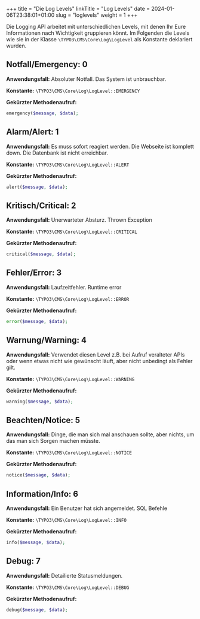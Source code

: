 +++
title = "Die Log Levels"
linkTitle = "Log Levels"
date = 2024-01-06T23:38:01+01:00
slug = "loglevels"
weight = 1
+++

Die Logging API arbeitet mit unterschiedlichen Levels, mit denen Ihr Eure Informationen
nach Wichtigkeit gruppieren könnt. Im Folgenden die Levels wie sie in der Klasse
`\TYPO3\CMS\Core\Log\LogLevel` als Konstante deklariert wurden.

## Notfall/Emergency: 0

**Anwendungsfall:** Absoluter Notfall. Das System ist unbrauchbar.

**Konstante:** `\TYPO3\CMS\Core\Log\LogLevel::EMERGENCY`

**Gekürzter Methodenaufruf:** 

```php
emergency($message, $data);
```

## Alarm/Alert: 1

**Anwendungsfall:** Es muss sofort reagiert werden. Die Webseite ist komplett down. Die Datenbank ist nicht erreichbar.

**Konstante:** `\TYPO3\CMS\Core\Log\LogLevel::ALERT`

**Gekürzter Methodenaufruf:**

```php
alert($message, $data);
```

## Kritisch/Critical: 2

**Anwendungsfall:** Unerwarteter Absturz. Thrown Exception

**Konstante:** `\TYPO3\CMS\Core\Log\LogLevel::CRITICAL`

**Gekürzter Methodenaufruf:**

```php
critical($message, $data);
```

## Fehler/Error: 3

**Anwendungsfall:** Laufzeitfehler. Runtime error

**Konstante:** `\TYPO3\CMS\Core\Log\LogLevel::ERROR`

**Gekürzter Methodenaufruf:**

```php
error($message, $data);
```

## Warnung/Warning: 4

**Anwendungsfall:** Verwendet diesen Level z.B. bei Aufruf veralteter APIs oder wenn etwas nicht wie gewünscht läuft, aber nicht unbedingt als Fehler gilt.

**Konstante:** `\TYPO3\CMS\Core\Log\LogLevel::WARNING`

**Gekürzter Methodenaufruf:**

```php
warning($message, $data);
```

## Beachten/Notice: 5

**Anwendungsfall:** Dinge, die man sich mal anschauen sollte, aber nichts, um das man sich Sorgen machen müsste.

**Konstante:** `\TYPO3\CMS\Core\Log\LogLevel::NOTICE`

**Gekürzter Methodenaufruf:**

```php
notice($message, $data);
```

## Information/Info: 6

**Anwendungsfall:** Ein Benutzer hat sich angemeldet. SQL Befehle

**Konstante:** `\TYPO3\CMS\Core\Log\LogLevel::INFO`

**Gekürzter Methodenaufruf:**

```php
info($message, $data);
```

## Debug: 7

**Anwendungsfall:** Detailierte Statusmeldungen.

**Konstante:** `\TYPO3\CMS\Core\Log\LogLevel::DEBUG`

**Gekürzter Methodenaufruf:**

```php
debug($message, $data);
```
